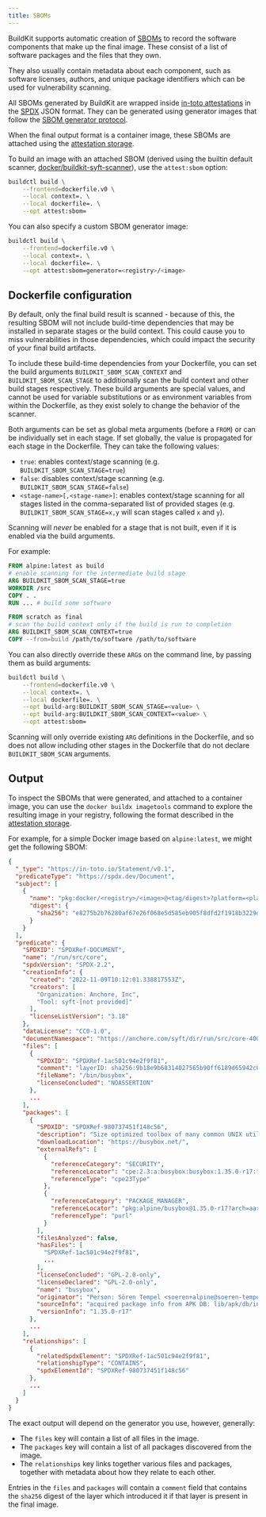 ```yaml
---
title: SBOMs
---
```


BuildKit supports automatic creation of [SBOMs](https://en.wikipedia.org/wiki/Software_supply_chain)
to record the software components that make up the final image. These consist
of a list of software packages and the files that they own.

They also usually contain metadata about each component, such as software
licenses, authors, and unique package identifiers which can be used for
vulnerability scanning.

All SBOMs generated by BuildKit are wrapped inside [in-toto attestations](https://github.com/in-toto/attestation)
in the [SPDX](https://spdx.dev) JSON format. They can be generated using
generator images that follow the [SBOM generator protocol](./sbom-protocol.md).

When the final output format is a container image, these SBOMs are attached
using the [attestation storage](./attestation-storage.md).

To build an image with an attached SBOM (derived using the builtin default scanner,
[docker/buildkit-syft-scanner](https://github.com/docker/buildkit-syft-scanner)),
use the `attest:sbom` option:

```bash
buildctl build \
    --frontend=dockerfile.v0 \
    --local context=. \
    --local dockerfile=. \
    --opt attest:sbom=
```

You can also specify a custom SBOM generator image:

```bash
buildctl build \
    --frontend=dockerfile.v0 \
    --local context=. \
    --local dockerfile=. \
    --opt attest:sbom=generator=<registry>/<image>
```

## Dockerfile configuration

By default, only the final build result is scanned - because of this, the
resulting SBOM will not include build-time dependencies that may be installed
in separate stages or the build context. This could cause you to miss
vulnerabilities in those dependencies, which could impact the security of your
final build artifacts.

To include these build-time dependencies from your Dockerfile, you can set the
build arguments `BUILDKIT_SBOM_SCAN_CONTEXT` and `BUILDKIT_SBOM_SCAN_STAGE` to
additionally scan the build context and other build stages respectively. These
build arguments are special values, and cannot be used for variable
substitutions or as environment variables from within the Dockerfile, as they
exist solely to change the behavior of the scanner.

Both arguments can be set as global meta arguments (before a `FROM`) or can be
individually set in each stage. If set globally, the value is propagated for
each stage in the Dockerfile. They can take the following values:

- `true`: enables context/stage scanning (e.g. `BUILDKIT_SBOM_SCAN_STAGE=true`)
- `false`: disables context/stage scanning (e.g. `BUILDKIT_SBOM_SCAN_STAGE=false`)
- `<stage-name>[,<stage-name>]`: enables context/stage scanning for all stages
  listed in the comma-separated list of provided stages (e.g.
  `BUILDKIT_SBOM_SCAN_STAGE=x,y` will scan stages called `x` and `y`).

Scanning will *never* be enabled for a stage that is not built, even if it is
enabled via the build arguments.

For example:

```dockerfile
FROM alpine:latest as build
# enable scanning for the intermediate build stage
ARG BUILDKIT_SBOM_SCAN_STAGE=true
WORKDIR /src
COPY . .
RUN ... # build some software

FROM scratch as final
# scan the build context only if the build is run to completion
ARG BUILDKIT_SBOM_SCAN_CONTEXT=true
COPY --from=build /path/to/software /path/to/software
```

You can also directly override these `ARG`s on the command line, by passing
them as build arguments:

```bash
buildctl build \
    --frontend=dockerfile.v0 \
    --local context=. \
    --local dockerfile=. \
    --opt build-arg:BUILDKIT_SBOM_SCAN_STAGE=<value> \
    --opt build-arg:BUILDKIT_SBOM_SCAN_CONTEXT=<value> \
    --opt attest:sbom=
```

Scanning will only override existing `ARG` definitions in the Dockerfile, and
so does not allow including other stages in the Dockerfile that do not declare
`BUILDKIT_SBOM_SCAN` arguments.

## Output

To inspect the SBOMs that were generated, and attached to a container image,
you can use the `docker buildx imagetools` command to explore the resulting
image in your registry, following the format described in the [attestation storage](./attestation-storage.md).

For example, for a simple Docker image based on `alpine:latest`, we might get
the following SBOM:

```json
{
  "_type": "https://in-toto.io/Statement/v0.1",
  "predicateType": "https://spdx.dev/Document",
  "subject": [
    {
      "name": "pkg:docker/<registry>/<image>@<tag/digest>?platform=<platform>",
      "digest": {
        "sha256": "e8275b2b76280af67e26f068e5d585eb905f8dfd2f1918b3229db98133cb4862"
      }
    }
  ],
  "predicate": {
    "SPDXID": "SPDXRef-DOCUMENT",
    "name": "/run/src/core",
    "spdxVersion": "SPDX-2.2",
    "creationInfo": {
      "created": "2022-11-09T10:12:01.338817553Z",
      "creators": [
        "Organization: Anchore, Inc",
        "Tool: syft-[not provided]"
      ],
      "licenseListVersion": "3.18"
    },
    "dataLicense": "CC0-1.0",
    "documentNamespace": "https://anchore.com/syft/dir/run/src/core-4006bb64-24b1-4a22-a18f-94efc6b90edb",
    "files": [
      {
        "SPDXID": "SPDXRef-1ac501c94e2f9f81",
        "comment": "layerID: sha256:9b18e9b68314027565b90ff6189d65942c0f7986da80df008b8431276885218e",
        "fileName": "/bin/busybox",
        "licenseConcluded": "NOASSERTION"
      },
      ...
    ],
    "packages": [
      {
        "SPDXID": "SPDXRef-980737451f148c56",
        "description": "Size optimized toolbox of many common UNIX utilities",
        "downloadLocation": "https://busybox.net/",
        "externalRefs": [
          {
            "referenceCategory": "SECURITY",
            "referenceLocator": "cpe:2.3:a:busybox:busybox:1.35.0-r17:*:*:*:*:*:*:*",
            "referenceType": "cpe23Type"
          },
          {
            "referenceCategory": "PACKAGE_MANAGER",
            "referenceLocator": "pkg:alpine/busybox@1.35.0-r17?arch=aarch64&upstream=busybox&distro=alpine-3.16.2",
            "referenceType": "purl"
          }
        ],
        "filesAnalyzed": false,
        "hasFiles": [
          "SPDXRef-1ac501c94e2f9f81",
          ...
        ],
        "licenseConcluded": "GPL-2.0-only",
        "licenseDeclared": "GPL-2.0-only",
        "name": "busybox",
        "originator": "Person: Sören Tempel <soeren+alpine@soeren-tempel.net>",
        "sourceInfo": "acquired package info from APK DB: lib/apk/db/installed",
        "versionInfo": "1.35.0-r17"
      },
      ...
    ],
    "relationships": [
      {
        "relatedSpdxElement": "SPDXRef-1ac501c94e2f9f81",
        "relationshipType": "CONTAINS",
        "spdxElementId": "SPDXRef-980737451f148c56"
      },
      ...
    ]
  }
}
```

The exact output will depend on the generator you use, however, generally:

- The `files` key will contain a list of all files in the image.
- The `packages` key will contain a list of all packages discovered from the
  image.
- The `relationships` key links together various files and packages, together
  with metadata about how they relate to each other.

Entries in the `files` and `packages` will contain a `comment` field that
contains the `sha256` digest of the layer which introduced it if that layer is
present in the final image.
